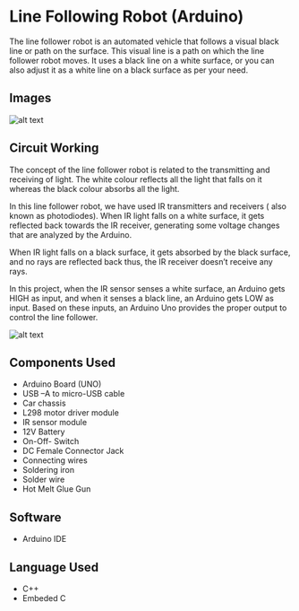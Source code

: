 
# Line Following Robot (Arduino)

The line follower robot is an automated vehicle that follows a visual black line or path on the surface. This visual line is a path on which the line follower robot moves. It uses a black line on a white surface, or you can also adjust it as a white line on a black surface as per your need.




## Images
![alt text](https://i.ytimg.com/vi/5xP51VIVvyM/maxresdefault.jpg)
## Circuit Working

The concept of the line follower robot is related to the transmitting and receiving of light. The white colour reflects all the light that falls on it whereas the black colour absorbs all the light.

In this line follower robot, we have used IR transmitters and receivers ( also known as photodiodes). When IR light falls on a white surface, it gets reflected back towards the IR receiver, generating some voltage changes that are analyzed by the Arduino.

When IR light falls on a black surface, it gets absorbed by the black surface, and no rays are reflected back thus, the IR receiver doesn’t receive any rays.

In this project, when the IR sensor senses a white surface, an Arduino gets HIGH as input, and when it senses a black line, an Arduino gets LOW as input. Based on these inputs, an Arduino Uno provides the proper output to control the line follower. 

![alt text](https://www.electrovigyan.com/wp-content/uploads/2021/04/Circuit-diagram-1116x628.jpg)


## Components Used

- Arduino Board (UNO)
- USB –A to micro-USB cable
- Car chassis
- L298 motor driver module
- IR sensor module
- 12V Battery
- On-Off- Switch
- DC Female Connector Jack 
- Connecting wires
- Soldering iron
- Solder wire
- Hot Melt Glue Gun

## Software

- Arduino IDE

## Language Used
- C++
- Embeded C


